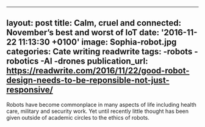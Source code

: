   - --
layout: post
title: Calm, cruel and connected: November’s best and worst of IoT
date: '2016-11-22 11:13:30 +0100'
image: Sophia-robot.jpg
categories: Cate writing readwrite
tags:
-robots
-robotics
-AI
-drones
publication_url: https://readwrite.com/2016/11/22/good-robot-design-needs-to-be-reponsible-not-just-responsive/
---
Robots have become commonplace in many aspects of life including health care, military and security work. Yet until recently little thought has been given outside of academic circles to the ethics of robots.
